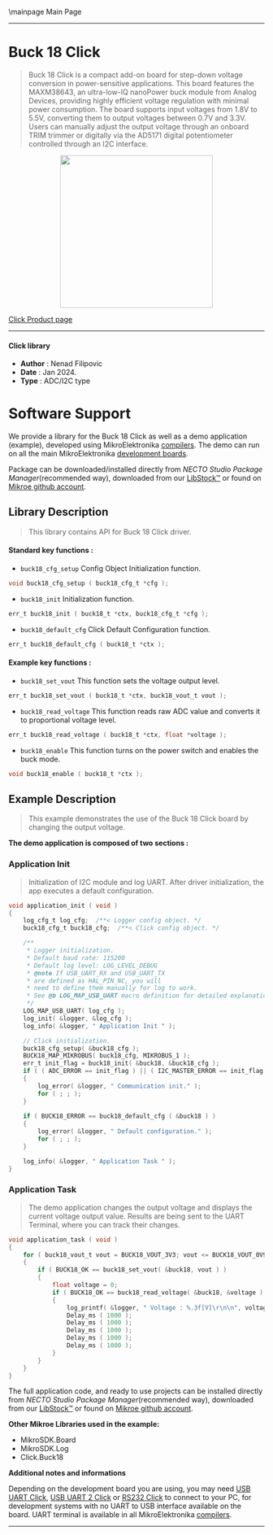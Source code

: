 \mainpage Main Page

---
# Buck 18 Click

> Buck 18 Click is a compact add-on board for step-down voltage conversion in power-sensitive applications. This board features the MAXM38643, an ultra-low-IQ nanoPower buck module from Analog Devices, providing highly efficient voltage regulation with minimal power consumption. The board supports input voltages from 1.8V to 5.5V, converting them to output voltages between 0.7V and 3.3V. Users can manually adjust the output voltage through an onboard TRIM trimmer or digitally via the AD5171 digital potentiometer controlled through an I2C interface.

<p align="center">
  <img src="https://download.mikroe.com/images/click_for_ide/buck18_click.png" height=300px>
</p>

[Click Product page](https://www.mikroe.com/buck-18-click)

---


#### Click library

- **Author**        : Nenad Filipovic
- **Date**          : Jan 2024.
- **Type**          : ADC/I2C type


# Software Support

We provide a library for the Buck 18 Click
as well as a demo application (example), developed using MikroElektronika
[compilers](https://www.mikroe.com/necto-studio).
The demo can run on all the main MikroElektronika [development boards](https://www.mikroe.com/development-boards).

Package can be downloaded/installed directly from *NECTO Studio Package Manager*(recommended way), downloaded from our [LibStock&trade;](https://libstock.mikroe.com) or found on [Mikroe github account](https://github.com/MikroElektronika/mikrosdk_click_v2/tree/master/clicks).

## Library Description

> This library contains API for Buck 18 Click driver.

#### Standard key functions :

- `buck18_cfg_setup` Config Object Initialization function.
```c
void buck18_cfg_setup ( buck18_cfg_t *cfg );
```

- `buck18_init` Initialization function.
```c
err_t buck18_init ( buck18_t *ctx, buck18_cfg_t *cfg );
```

- `buck18_default_cfg` Click Default Configuration function.
```c
err_t buck18_default_cfg ( buck18_t *ctx );
```

#### Example key functions :

- `buck18_set_vout` This function sets the voltage output level.
```c
err_t buck18_set_vout ( buck18_t *ctx, buck18_vout_t vout );
```

- `buck18_read_voltage` This function reads raw ADC value and converts it to proportional voltage level.
```c
err_t buck18_read_voltage ( buck18_t *ctx, float *voltage );
```

- `buck18_enable` This function turns on the power switch and enables the buck mode.
```c
void buck18_enable ( buck18_t *ctx );
```

## Example Description

> This example demonstrates the use of the Buck 18 Click board by changing the output voltage.

**The demo application is composed of two sections :**

### Application Init

> Initialization of I2C module and log UART.
> After driver initialization, the app executes a default configuration.

```c
void application_init ( void )
{
    log_cfg_t log_cfg;  /**< Logger config object. */
    buck18_cfg_t buck18_cfg;  /**< Click config object. */

    /** 
     * Logger initialization.
     * Default baud rate: 115200
     * Default log level: LOG_LEVEL_DEBUG
     * @note If USB_UART_RX and USB_UART_TX 
     * are defined as HAL_PIN_NC, you will 
     * need to define them manually for log to work. 
     * See @b LOG_MAP_USB_UART macro definition for detailed explanation.
     */
    LOG_MAP_USB_UART( log_cfg );
    log_init( &logger, &log_cfg );
    log_info( &logger, " Application Init " );

    // Click initialization.
    buck18_cfg_setup( &buck18_cfg );
    BUCK18_MAP_MIKROBUS( buck18_cfg, MIKROBUS_1 );
    err_t init_flag = buck18_init( &buck18, &buck18_cfg );
    if ( ( ADC_ERROR == init_flag ) || ( I2C_MASTER_ERROR == init_flag ) )
    {
        log_error( &logger, " Communication init." );
        for ( ; ; );
    }
    
    if ( BUCK18_ERROR == buck18_default_cfg ( &buck18 ) )
    {
        log_error( &logger, " Default configuration." );
        for ( ; ; );
    }

    log_info( &logger, " Application Task " );
}
```

### Application Task

> The demo application changes the output voltage and displays the current voltage output value.
> Results are being sent to the UART Terminal, where you can track their changes.

```c
void application_task ( void ) 
{
    for ( buck18_vout_t vout = BUCK18_VOUT_3V3; vout <= BUCK18_VOUT_0V9; vout++ )
    {
        if ( BUCK18_OK == buck18_set_vout( &buck18, vout ) )
        {
            float voltage = 0;
            if ( BUCK18_OK == buck18_read_voltage( &buck18, &voltage ) ) 
            {
                log_printf( &logger, " Voltage : %.3f[V]\r\n\n", voltage );
                Delay_ms ( 1000 );
                Delay_ms ( 1000 );
                Delay_ms ( 1000 );
                Delay_ms ( 1000 );
                Delay_ms ( 1000 );
            }
        }
    }
}
```

The full application code, and ready to use projects can be installed directly from *NECTO Studio Package Manager*(recommended way), downloaded from our [LibStock&trade;](https://libstock.mikroe.com) or found on [Mikroe github account](https://github.com/MikroElektronika/mikrosdk_click_v2/tree/master/clicks).

**Other Mikroe Libraries used in the example:**

- MikroSDK.Board
- MikroSDK.Log
- Click.Buck18

**Additional notes and informations**

Depending on the development board you are using, you may need
[USB UART Click](https://www.mikroe.com/usb-uart-click),
[USB UART 2 Click](https://www.mikroe.com/usb-uart-2-click) or
[RS232 Click](https://www.mikroe.com/rs232-click) to connect to your PC, for
development systems with no UART to USB interface available on the board. UART
terminal is available in all MikroElektronika
[compilers](https://shop.mikroe.com/compilers).

---
